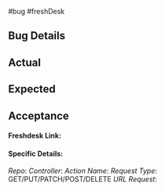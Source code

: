 
#bug #freshDesk 


## Bug Details

## Actual

## Expected

## Acceptance


#### Freshdesk Link: 

#### Specific Details: 
_Repo_:
_Controller_:
_Action Name_:
_Request Type_: GET/PUT/PATCH/POST/DELETE
_URL Request_: 


